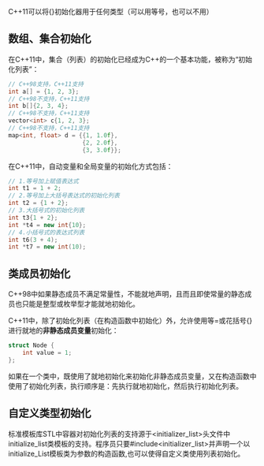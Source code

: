 C++11可以将{}初始化器用于任何类型（可以用等号，也可以不用）

## 数组、集合初始化

在C++11中，集合（列表）的初始化已经成为C++的一个基本功能，被称为“初始化列表”：

```c++
// C++98支持，C++11支持
int a[] = {1, 2, 3};
// C++98不支持，C++11支持
int b[]{2, 3, 4};
// C++98不支持，C++11支持
vector<int> c{1, 2, 3};
// C++98不支持，C++11支持
map<int, float> d = {{1, 1.0f},
                     {2, 2.0f},
                     {3, 3.0f}};
```

在C++11中，自动变量和全局变量的初始化方式包括：

```c++
// 1.等号加上赋值表达式
int t1 = 1 + 2;
// 2.等号加上大括号表达式的初始化列表
int t2 = {1 + 2};
// 3.大括号式的初始化列表
int t3{1 + 2};
int *t4 = new int{10};
// 4.小括号式的表达式列表
int t6(3 + 4);
int *t7 = new int(10);
```

## 类成员初始化

C++98中如果静态成员不满足常量性，不能就地声明，且而且即使常量的静态成员也只能是整型或枚举型才能就地初始化。

C++11中，除了初始化列表（在构造函数中初始化）外，允许使用等=或花括号{}进行就地的**非静态成员变量**初始化：

```c++
struct Node {
    int value = 1;
};
```

如果在一个类中，既使用了就地初始化来初始化非静态成员变量，又在构造函数中使用了初始化列表，执行顺序是：先执行就地初始化，然后执行初始化列表。

## 自定义类型初始化

标准模板库STL中容器对初始化列表的支持源于<initializer_list>头文件中initialize_list类模板的支持。程序员只要#include<initializer_list>并声明一个以initialize_List<T>模板类为参数的构造函数,也可以使得自定义类使用列表初始化。